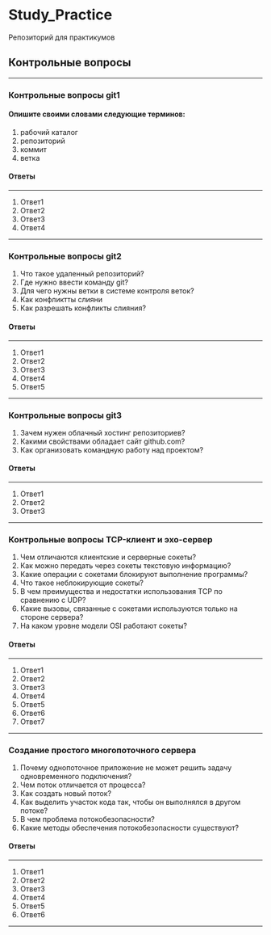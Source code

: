 # Study_Practice
Репозиторий для практикумов

## Контрольные вопросы

---
### Контрольные вопросы git1
#### Опишите своими словами следующие терминов:
1. рабочий каталог
2. репозиторий
3. коммит
4. ветка

#### Ответы

---
1. Ответ1
2. Ответ2
3. Ответ3
4. Ответ4
---


### Контрольные вопросы git2
1. Что такое удаленный репозиторий?
2. Где нужно ввести команду git?
3. Для чего нужны ветки в системе контроля веток?
4. Как конфликтты слияни
5. Как разрешать конфликты слияния?

#### Ответы

---
1. Ответ1
2. Ответ2
3. Ответ3
4. Ответ4
5. Ответ5
---

### Контрольные вопросы git3
1. Зачем нужен облачный хостинг репозиториев?
2. Какими свойствами обладает сайт github.com?
3. Как организовать командную работу над проектом?
#### Ответы

---
1. Ответ1
2. Ответ2
3. Ответ3
---

### Контрольные вопросы TCP-клиент и эхо-сервер
1. Чем отличаются клиентские и серверные сокеты?
2. Как можно передать через сокеты текстовую информацию?
3. Какие операции с сокетами блокируют выполнение программы?
4. Что такое неблокирующие сокеты?
5. В чем преимущества и недостатки использования TCP по сравнению с UDP?
6. Какие вызовы, связанные с сокетами используются только на стороне сервера?
7. На каком уровне модели OSI работают сокеты?
#### Ответы

---
1. Ответ1
2. Ответ2
3. Ответ3
4. Ответ4
5. Ответ5
6. Ответ6
7. Ответ7
---

### Создание простого многопоточного сервера
1. Почему однопоточное приложение не может решить задачу одновременного подключения?
2. Чем поток отличается от процесса?
3. Как создать новый поток?
4. Как выделить участок кода так, чтобы он выполнялся в другом потоке?
5. В чем проблема потокобезопасности?
6. Какие методы обеспечения потокобезопасности существуют?
#### Ответы

---
1. Ответ1
2. Ответ2
3. Ответ3
4. Ответ4
5. Ответ5
6. Ответ6
---
